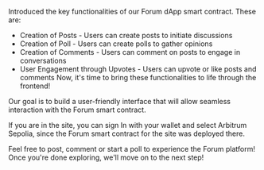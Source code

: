 Introduced the key functionalities of our Forum dApp smart contract. These are:

- Creation of Posts - Users can create posts to initiate discussions
- Creation of Poll - Users can create polls to gather opinions
- Creation of Comments - Users can comment on posts to engage in conversations
- User Engagement through Upvotes - Users can upvote or like posts and comments
Now, it's time to bring these functionalities to life through the frontend!

Our goal is to build a user-friendly interface that will allow seamless interaction with the Forum smart contract.

If you are in the site, you can sign In with your wallet and select Arbitrum Sepolia, since the Forum smart contract for the site was deployed there.

Feel free to post, comment or start a poll to experience the Forum platform! Once you're done exploring, we'll move on to the next step!
